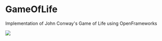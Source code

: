 # GameOfLife
Implementation of John Conway's Game of Life using OpenFrameworks

![](https://github.com/Ahziel/GameOfLife/blob/master/example.gif=400x400)
